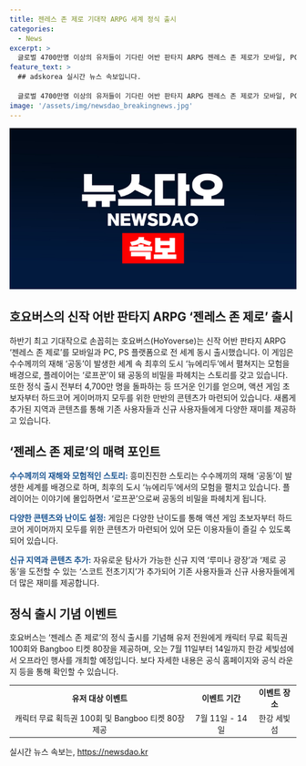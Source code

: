 ```yaml
---
title: 젠레스 존 제로 기대작 ARPG 세계 정식 출시
categories:
  - News
excerpt: >
  글로벌 4700만명 이상의 유저들이 기다린 어반 판타지 ARPG 젠레스 존 제로가 모바일, PC, PS 플랫폼으로 전 세계 동시 출시되었다. 이 게임은 수수께끼의 재해가 일어난 세계에서 펼쳐지는 모험을 제공하며, 뜨거운 사전등록자 수와 다양한 콘텐츠로 주목받고 있다. 신규 지역과 콘텐츠가 추가되어 더욱 풍성해졌으며, 정식 출시를 기념하여 유저들에게 다양한 혜택을 제공할 예정이다. 7월 11일부터 14일까지 한강 세빛섬에서 오프라인 행사도 예정되어 있으니 자세한 내용은 공식 홈페이지 및 라운지를 확인해보자. (150자)
feature_text: >
  ## adskorea 실시간 뉴스 속보입니다.

  글로벌 4700만명 이상의 유저들이 기다린 어반 판타지 ARPG 젠레스 존 제로가 모바일, PC, PS 플랫폼으로 전 세계 동시 출시되었다. 이 게임은 수수께끼의 재해가 일어난 세계에서 펼쳐지는 모험을 제공하며, 뜨거운 사전등록자 수와 다양한 콘텐츠로 주목받고 있다. 신규 지역과 콘텐츠가 추가되어 더욱 풍성해졌으며, 정식 출시를 기념하여 유저들에게 다양한 혜택을 제공할 예정이다. 7월 11일부터 14일까지 한강 세빛섬에서 오프라인 행사도 예정되어 있으니 자세한 내용은 공식 홈페이지 및 라운지를 확인해보자. (150자)
image: '/assets/img/newsdao_breakingnews.jpg'
---
```


<p><img src="/assets/img/newsdao_breakingnews.jpg" alt="adskorea 속보" /></p>

<h2 data-ke-size="size26">호요버스의 신작 어반 판타지 ARPG ‘젠레스 존 제로’ 출시</h2>

<p data-ke-size="size16">하반기 최고 기대작으로 손꼽히는 호요버스(HoYoverse)는 신작 어반 판타지 ARPG ‘젠레스 존 제로’를 모바일과 PC, PS 플랫폼으로 전 세계 동시 출시했습니다. 이 게임은 수수께끼의 재해 ‘공동’이 발생한 세계 속 최후의 도시 ‘뉴에리두’에서 펼쳐지는 모험을 배경으로, 플레이어는 ‘로프꾼’이 돼 공동의 비밀을 파헤치는 스토리를 갖고 있습니다. 또한 정식 출시 전부터 4,700만 명을 돌파하는 등 뜨거운 인기를 얻으며, 액션 게임 초보자부터 하드코어 게이머까지 모두를 위한 만반의 콘텐츠가 마련되어 있습니다. 새롭게 추가된 지역과 콘텐츠를 통해 기존 사용자들과 신규 사용자들에게 다양한 재미를 제공하고 있습니다.</p>

<h2 data-ke-size="size26">‘젠레스 존 제로’의 매력 포인트</h2>

<p data-ke-size="size16"><b><span style="color: #1a5490;">수수께끼의 재해와 모험적인 스토리:</span></b> 흥미진진한 스토리는 수수께끼의 재해 ‘공동’이 발생한 세계를 배경으로 하며, 최후의 도시 ‘뉴에리두’에서의 모험을 펼치고 있습니다. 플레이어는 이야기에 몰입하면서 ‘로프꾼’으로써 공동의 비밀을 파헤치게 됩니다.</p>

<p data-ke-size="size16"><b><span style="color: #1a5490;">다양한 콘텐츠와 난이도 설정:</span></b> 게임은 다양한 난이도를 통해 액션 게임 초보자부터 하드코어 게이머까지 모두를 위한 콘텐츠가 마련되어 있어 모든 이용자들이 즐길 수 있도록 되어 있습니다.</p>

<p data-ke-size="size16"><b><span style="color: #1a5490;">신규 지역과 콘텐츠 추가:</span></b> 자유로운 탐사가 가능한 신규 지역 ‘루미나 광장’과 ‘제로 공동’을 도전할 수 있는 ‘스코트 전초기지’가 추가되어 기존 사용자들과 신규 사용자들에게 더 많은 재미를 제공합니다.</p>

<h2 data-ke-size="size26">정식 출시 기념 이벤트</h2>

<p data-ke-size="size16">호요버스는 ‘젠레스 존 제로’의 정식 출시를 기념해 유저 전원에게 캐릭터 무료 획득권 100회와 Bangboo 티켓 80장을 제공하며, 오는 7월 11일부터 14일까지 한강 세빛섬에서 오프라인 행사를 개최할 예정입니다. 보다 자세한 내용은 공식 홈페이지와 공식 라운지 등을 통해 확인할 수 있습니다.</p>

<table>
    <tr>
        <td style="text-align: center; height: 17px;"><b>유저 대상 이벤트</b></td>
        <td style="text-align: center; height: 17px;"><b>이벤트 기간</b></td>
        <td style="text-align: center; height: 17px;"><b>이벤트 장소</b></td>
    </tr>
    <tr>
        <td style="text-align: center; height: 17px;">캐릭터 무료 획득권 100회 및 Bangboo 티켓 80장 제공</td>
        <td style="text-align: center; height: 17px;">7월 11일 - 14일</td>
        <td style="text-align: center; height: 17px;">한강 세빛섬</td>
    </tr>
</table>
실시간 뉴스 속보는, <a href="https://newsdao.kr" rel="dofollow">https://newsdao.kr</a>


